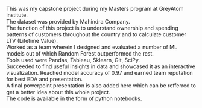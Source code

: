 This was my capstone project during my Masters program at GreyAtom institute. <br>
The dataset was provided by Mahindra Company. <br>
The function of this project is to understand ownership and spending patterns of customers throughout the country and to calculate customer LTV (Lifetime Value). <br>
Worked as a team wherein I designed and evaluated a number of ML models out of which Random Forest outperformed the rest. <br>
Tools used were Pandas, Tableau, Sklearn, Git, SciPy. <br>
Succeeded to find useful insights in data and showcased it as an interactive visualization. Reached model accuracy of 0.97 and earned team reputation for best EDA and presentation. <br>
A final powerpoint presentation is also added here which can be refferred to get a better idea about this whole project. <br>
The code is available in the form of python notebooks.
